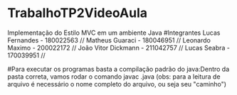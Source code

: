 # TrabalhoTP2VideoAula
Implementação do Estilo MVC em um ambiente Java
#Integrantes
Lucas Fernandes - 180022563 //
Matheus Guaraci - 180046951 //
Leonardo Maximo - 200022172 //
João Vitor Dickmann - 211042757 //
Lucas Seabra - 170039951 //

#Para executar os programas basta a compilação padrão do java:Dentro da pasta correta, vamos rodar o comando javac <nomeDoArquivo>.java  (obs: para a leitura de arquivo é necessário o nome completo do arquivo, ou seja seu "caminho")
